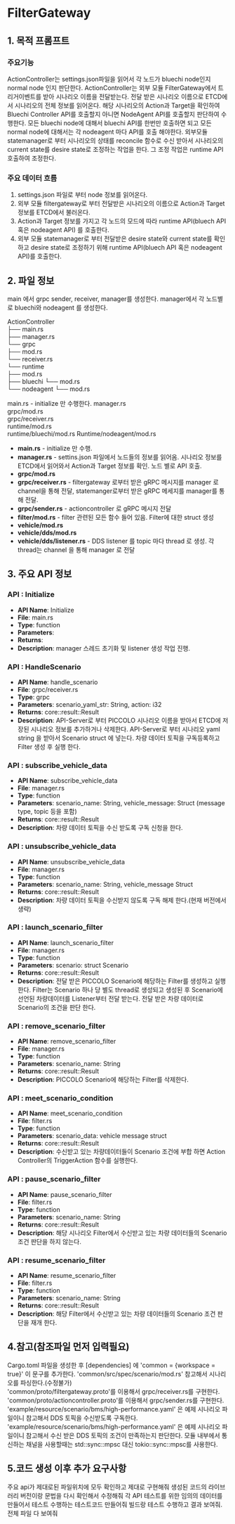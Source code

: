 # FilterGateway

## 1. 목적 프롬프트
### 주요기능
ActionController는 settings.json파일을 읽어서 각 노드가 bluechi node인지 normal node 인지 판단한다. ActionController는 외부 모듈 FilterGateway에서 트리거이벤트를 받아 시나리오 이름을 전달받는다. 전달 받은 시나리오 이름으로 ETCD에서 시나리오의 전체 정보를 읽어온다. 해당 시나리오의 Action과 Target을 확인하여 Bluechi Controller API를 호출할지 아니면 NodeAgent API를 호출할지 판단하여 수행한다. 
모든 bluechi node에 대해서 bluechi API를 한번만 호출하면 되고 모든 normal node에 대해서는 각 nodeagent 마다 API를 호출 해야한다. 외부모듈 statemanager로 부터 시나리오의 상태를 reconcile 함수로 수신 받아서 시나리오의 current state를 desire state로 조정하는 작업을 한다. 그 조정 작업은 runtime API 호출하여 조정한다.



### 주요 데이터 흐름
1. settings.json 파일로 부터 node 정보를 읽어온다.  
2. 외부 모듈 filtergateway로 부터 전달받은 시나리오의 이름으로 Action과 Target 정보를 ETCD에서 불러온다.  
3. Action과 Target 정보를 가지고 각 노드의 모드에 따라 runtime API(bluech API 혹은 nodeagent API) 를 호출한다.  
4. 외부 모듈 statemanager로 부터 전달받은 desire state와 current state를 확인하고 desire state로 조정하기 위해 runtime API(bluech API 혹은 nodeagent API)를 호출한다.  

## 2. 파일 정보
main 에서 grpc sender, receiver, manager를 생성한다. manager에서 각 노드별로 bluechi와 nodeagent 를 생성한다. 

ActionController  
├── main.rs  
├── manager.rs  
└── grpc  
    ├── mod.rs  
    └── receiver.rs  
└── runtime  
    ├── mod.rs  
    ├── bluechi
        └── mod.rs  
    └── nodeagent
        └── mod.rs  

main.rs   - initialize 만 수행한다. 
manager.rs  
grpc/mod.rs  
grpc/receiver.rs  
runtime/mod.rs  
runtime/bluechi/mod.rs 
Runtime/nodeagent/mod.rs  

- **main.rs** - initialize 만 수행.
- **manager.rs** - settins.json 파일에서 노드들의 정보를 읽어옴. 시나리오 정보를 ETCD에서 읽어와서 Action과 Target 정보를 확인. 노드 별로 API 호출. 
- **grpc/mod.rs**
- **grpc/receiver.rs** - filtergateway 로부터 받은 gRPC 메시지를 manager 로 channel을 통해 전달, statemanger로부터 받은 gRPC 메세지를 manager를 통해 전달. 
- **grpc/sender.rs** - actioncontroller 로 gRPC 메시지 전달
- **filter/mod.rs** - filter 관련된 모든 함수 들어 있음. Filter에 대한 struct 생성
- **vehicle/mod.rs** 
- **vehicle/dds/mod.rs** 
- **vehicle/dds/listener.rs**  - DDS listener 를 topic 마다 thread 로 생성. 각 thread는 channel 을 통해 manager 로 전달


## 3. 주요 API 정보

### API : Initialize
- **API Name**: Initialize
- **File**: main.rs
- **Type**: function
- **Parameters**:
- **Returns**:
- **Description**: manager 스레드 초기화 및 listener 생성 작업 진행.

### API : HandleScenario
- **API Name**: handle_scenario
- **File**: grpc/receiver.rs
- **Type**: grpc
- **Parameters**: scenario_yaml_str: String, action: i32
- **Returns**: core::result::Result
- **Description**:  API-Server로 부터 PICCOLO 시나리오 이름을 받아서 ETCD에 저장된 시나리오 정보를 추가하거나 삭제한다. 
API-Server로 부터 시나리오 yaml string 을 받아서 Scenario struct 에 넣는다. 차량 데이터 토픽을 구독등록하고 Filter 생성 후 실행 한다.

### API : subscribe_vehicle_data
- **API Name**: subscribe_vehicle_data
- **File**: manager.rs
- **Type**: function
- **Parameters**: scenario_name: String, vehicle_message: Struct (message type, topic 등을 포함)
- **Returns**: core::result::Result
- **Description**: 차량 데이터 토픽을 수신 받도록 구독 신청을 한다.

### API : unsubscribe_vehicle_data
- **API Name**: unsubscribe_vehicle_data
- **File**: manager.rs
- **Type**: function
- **Parameters**: scenario_name: String, vehicle_message Struct
- **Returns**: core::result::Result
- **Description**: 차량 데이터 토픽을 수신받지 않도록 구독 해제 한다.(현재 버전에서 생략)

### API : launch_scenario_filter
- **API Name**: launch_scenario_filter
- **File**: manager.rs
- **Type**: function
- **Parameters**: scenario: struct Scenario
- **Returns**: core::result::Result
- **Description**: 전달 받은 PICCOLO Scenario에 해당하는 Filter를 생성하고 실행한다. Filter는 Scenario 하나 당 별도 thread로 생성되고 생성된 후 Scenario에 선언된 차량데이터를 Listener부터 전달 받는다. 전달 받은 차량 데이터로 Scenario의 조건을 판단 한다.

### API : remove_scenario_filter
- **API Name**: remove_scenario_filter
- **File**: manager.rs
- **Type**: function
- **Parameters**: scenario_name: String
- **Returns**: core::result::Result
- **Description**: PICCOLO Scenario에 해당하는 Filter를 삭제한다.

### API : meet_scenario_condition
- **API Name**: meet_scenario_condition
- **File**: filter.rs
- **Type**: function
- **Parameters**: scenario_data: vehicle message struct
- **Returns**: core::result::Result
- **Description**: 수신받고 있는 차량데이터들이 Scenario 조건에 부합 하면 Action Controller의 TriggerAction 함수를 실행한다.

### API : pause_scenario_filter
- **API Name**: pause_scenario_filter
- **File**: filter.rs
- **Type**: function
- **Parameters**: scenario_name: String
- **Returns**: core::result::Result
- **Description**: 해당 시나리오 Filter에서 수신받고 있는 차량 데이터들의 Scenario 조건 판단을 하지 않는다.

### API : resume_scenario_filter
- **API Name**: resume_scenario_filter
- **File**: filter.rs
- **Type**: function
- **Parameters**: scenario_name: String
- **Returns**: core::result::Result
- **Description**: 해당 Filter에서 수신받고 있는 차량 데이터들의 Scenario 조건 판단을 재개 한다.

## 4.참고(참조파일 먼저 입력필요)
Cargo.toml 파일을 생성한 후 [dependencies] 에 'common = {workspace = true}' 이 문구를 추가한다.
'common/src/spec/scenario/mod.rs' 참고해서 시나리오를 파싱한다.(수정불가)   
'common/proto/filtergateway.proto'를 이용해서 grpc/receiver.rs를 구현한다.  
'common/proto/actioncontroller.proto'를 이용해서 grpc/sender.rs를 구현한다.  
'example/resource/scenario/bms/high-performance.yaml' 은 예제 시나리오 파일이니 참고해서 DDS 토픽을 수신받도록 구독한다.
'example/resource/scenario/bms/high-performance.yaml' 은 예제 시나리오 파일이니 참고해서 수신 받은 DDS 토픽의 조건이 만족하는지 판단한다.
모듈 내부에서 통신하는 채널을 사용할때는 std::sync::mpsc 대신 tokio::sync::mpsc를 사용한다.   

## 5.코드 생성 이후 추가 요구사항
주요 api가 제대로된 파일위치에 모두 확인하고 제대로 구현해줘
생성된 코드의 라이브러리 버전이랑 문법을 다시 확인해서 수정해줘
각 API 테스트를 위한 임의의 데이터를 만들어서 테스트 수행하는 테스트코드 만들어줘
빌드랑 테스트 수행하고 결과 보여줘.
전체 파일 다 보여줘
